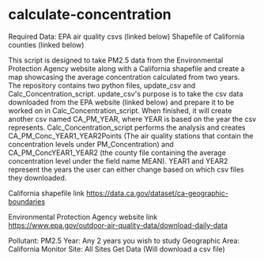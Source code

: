 # calculate-concentration
Required Data:
EPA air quality csvs (linked below)
Shapefile of California counties (linked below)

This script is designed to take PM2.5 data from the Environmental Protection Agency website along with a California shapefile and create a map showcasing the average concentration calculated from two years.   
The repository contains two python files, update_csv and Calc_Concentration_script.  update_csv's purpose is to take the csv data downloaded from the EPA website (linked below) and 
prepare it to be worked on in Calc_Concentration_script.  When finished, it will create another csv named CA_PM_YEAR, where YEAR is based on the year the csv represents.
Calc_Concentration_script performs the analysis and creates CA_PM_Conc_YEAR1_YEAR2Points (The air quality stations that contain the concentration levels under PM_Concentration) 
and CA_PM_ConcYEAR1_YEAR2 (the county file containing the average concentration level under the field name MEAN).  YEAR1 and YEAR2 represent the years the user can either change based on which csv files they downloaded.

California shapefile link
https://data.ca.gov/dataset/ca-geographic-boundaries

Environmental Protection Agency website link 
https://www.epa.gov/outdoor-air-quality-data/download-daily-data

Pollutant: PM2.5
Year: Any 2 years you wish to study
Geographic Area: California
Monitor Site: All Sites
Get Data (Will download a csv file)
